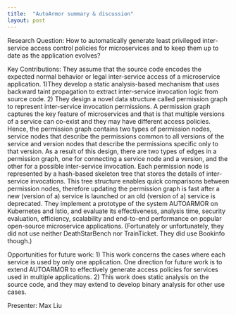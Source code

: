 ```yaml
---
title:  "AutoArmor summary & discussion"
layout: post
---
```


Research Question: How to automatically generate least privileged inter-service access control policies for microservices and to keep them up to date as the application evolves? 

Key Contributions: They assume that the source code encodes the expected normal behavior or legal inter-service access of a microservice application. 1)They develop a static analysis-based mechanism that uses backward taint propagation to extract inter-service invocation logic from source code. 2) They design a novel data structure called permission graph to represent inter-service invocation permissions. A permission graph captures the key feature of microservices and that is that multiple versions of a service can co-exist and they may have different access policies. Hence, the permission graph contains two types of permission nodes,  service nodes that describe the permissions common to all versions of the service and version nodes that describe the permissions specific only to that version. As a result of this design, there are two types of edges in a permission graph, one for connecting a service node and a version, and the other for a possible inter-service invocation. Each permission node is represented by a hash-based skeleton tree that stores the details of inter-service invocations. This tree structure enables quick comparisons between permission nodes, therefore updating the permission graph is fast after a new (version of a) service is launched or an old (version of a) service is deprecated. They implement a prototype of the system AUTOARMOR on Kubernetes and Istio,  and evaluate its effectiveness, analysis time, security evaluation, efficiency, scalability and end-to-end performance on popular open-source microservice applications. (Fortunately or unfortunately, they did not use neither DeathStarBench nor TrainTicket. They did use Bookinfo though.)

Opportunities for future work: 1) This work concerns the cases where each service is used by only one application. One direction for  future work is to extend AUTOARMOR to effectively generate access policies for services used in multiple applications. 2) This work does static analysis on the source code, and they may extend to develop binary analysis for other use cases. 

Presenter: Max Liu